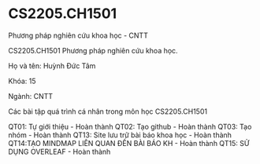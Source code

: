 # CS2205.CH1501
Phương pháp nghiên cứu khoa học - CNTT

CS2205.CH1501 Phương pháp nghiên cứu khoa học.

Họ và tên: Huỳnh Đức Tâm

Khóa: 15

Ngành: CNTT

Các bài tập quá trình cá nhân trong môn học CS2205.CH1501

QT01: Tự giới thiệu - Hoàn thành
QT02: Tạo github - Hoàn thành
QT03: Tạo nhóm - Hoàn thành
QT13: Site lưu trữ bài báo khoa học - Hoàn thành
QT14:TẠO MINDMAP LIÊN QUAN ĐẾN BÀI BÁO KH - Hoàn thành
QT15: SỬ DỤNG OVERLEAF - Hoàn thành
